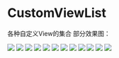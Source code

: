 # CustomViewList
各种自定义View的集合
部分效果图：

![](01.gif)  ![](02.gif)  ![](03.gif)
![](04.gif)  ![](05.gif)  ![](06.gif)
![](07.gif)  ![](08.gif)  ![](10.gif)
![](11.gif)  ![](12.gif)  ![](13.png)
